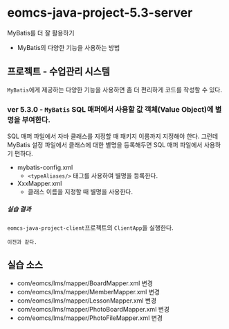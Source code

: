 # eomcs-java-project-5.3-server

MyBatis를 더 잘 활용하기

- MyBatis의 다양한 기능을 사용하는 방법


## 프로젝트 - 수업관리 시스템  

`MyBatis`에게 제공하는 다양한 기능을 사용하면 좀 더 편리하게 코드를 작성할 수 있다.

### ver 5.3.0 - `MyBatis` SQL 매퍼에서 사용할 값 객체(Value Object)에 별명을 부여한다.

SQL 매퍼 파일에서 자바 클래스를 지정할 때 패키지 이름까지 지정해야 한다. 그런데 MyBatis 설정 파일에서 클래스에 대한 별명을 등록해두면 SQL 매퍼 파일에서 사용하기 편하다.

- mybatis-config.xml
    - `<typeAliases/>` 태그를 사용하여 별명을 등록한다.
- XxxMapper.xml
    - 클래스 이름을 지정할 때 별명을 사용한다. 

##### 실습 결과

`eomcs-java-project-client`프로젝트의 `ClientApp`을 실행한다.
```
이전과 같다.
```

## 실습 소스

- com/eomcs/lms/mapper/BoardMapper.xml 변경
- com/eomcs/lms/mapper/MemberMapper.xml 변경
- com/eomcs/lms/mapper/LessonMapper.xml 변경
- com/eomcs/lms/mapper/PhotoBoardMapper.xml 변경
- com/eomcs/lms/mapper/PhotoFileMapper.xml 변경
